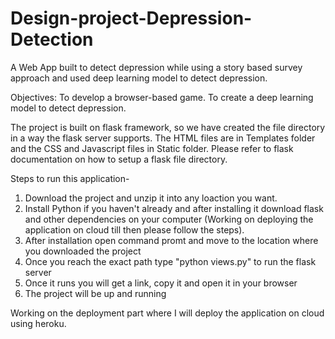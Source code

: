 # Design-project-Depression-Detection

A Web App built to detect depression while using a story based survey approach and used deep learning model to detect depression.

Objectives: 
To develop a browser-based game.
To create a deep learning model to detect depression.


The project is built on flask framework, so we have created the file directory in a way the flask server supports. The HTML files are in Templates folder and the CSS and Javascript files in Static folder. Please refer to flask documentation on how to setup a flask file directory.

Steps to run this application-

1. Download the project and unzip it into any loaction you want.
2. Install Python if you haven't already and after installing it download flask and other dependencies on your computer (Working on deploying the application on cloud till then please follow the steps).
3. After installation open command promt and move to the location where you downloaded the project
4. Once you reach the exact path type "python views.py" to run the flask server
5. Once it runs you will get a link, copy it and open it in your browser
6. The project will be up and running

Working on the deployment part where I will deploy the application on cloud using heroku.
